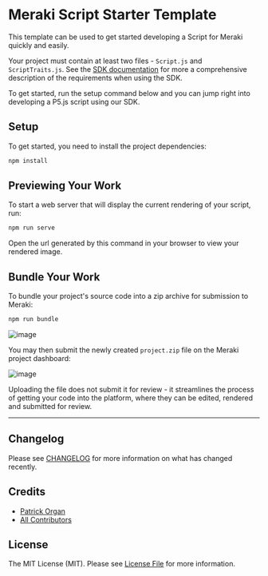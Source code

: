 # Meraki Script Starter Template

This template can be used to get started developing a Script for Meraki quickly and easily.

Your project must contain at least two files - `Script.js` and `ScriptTraits.js`.  See the [SDK documentation](https://github.com/merakigenart/meraki-js-sdk/blob/main/README.md) for more a comprehensive description of the requirements when using the SDK.

To get started, run the setup command below and you can jump right into developing a P5.js script using our SDK.

## Setup

To get started, you need to install the project dependencies:

```bash
npm install
```

## Previewing Your Work

To start a web server that will display the current rendering of your script, run:

```bash
npm run serve
```

Open the url generated by this command in your browser to view your rendered image.

## Bundle Your Work

To bundle your project's source code into a zip archive for submission to Meraki:

```bash
npm run bundle
```

![image](https://user-images.githubusercontent.com/5508707/149685539-105fd57e-ff4a-4511-9aa1-91e49d9458f4.png)

You may then submit the newly created `project.zip` file on the Meraki project dashboard:

![image](https://user-images.githubusercontent.com/5508707/149684950-a04fa8ac-2889-4907-9f88-70b3f3cfe31c.png)

Uploading the file does not submit it for review - it streamlines the process of getting your code into the platform, where they can be edited, rendered and submitted for review.

---

## Changelog

Please see [CHANGELOG](CHANGELOG.md) for more information on what has changed recently.

## Credits

- [Patrick Organ](https://github.com/patinthehat)
- [All Contributors](../../contributors)

## License

The MIT License (MIT). Please see [License File](LICENSE) for more information.

